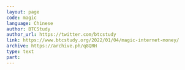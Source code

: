 ```yaml
---
layout: page
code: magic
language: Chinese
author: BTCStudy
author_url: https://twitter.com/btcstudy
link: https://www.btcstudy.org/2022/01/04/magic-internet-money/
archive: https://archive.ph/q8QRH
type: text
part: 
---
```


